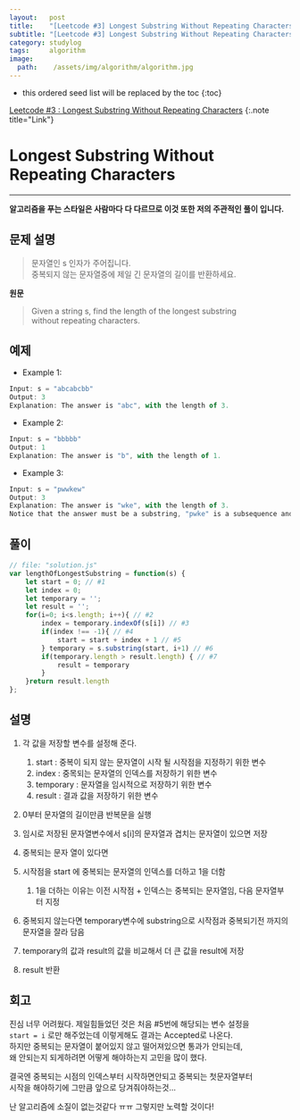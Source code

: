 ```yaml
---
layout:   post
title:    "[Leetcode #3] Longest Substring Without Repeating Characters"
subtitle: "[Leetcode #3] Longest Substring Without Repeating Characters"
category: studylog
tags:     algorithm
image:
  path:    /assets/img/algorithm/algorithm.jpg
---
```


[Leetcode #3 : Longest Substring Without Repeating Characters]:https://leetcode.com/problems/longest-substring-without-repeating-characters/

<!--more-->
* this ordered seed list will be replaced by the toc
{:toc}  

[Leetcode #3 : Longest Substring Without Repeating Characters]
{:.note title="Link"}  

# Longest Substring Without Repeating Characters  
---  
__알고리즘을 푸는 스타일은 사람마다 다 다르므로 이것 또한 저의 주관적인 풀이 입니다.__  

## 문제 설명  
>문자열인 s 인자가 주어집니다.  
>중복되지 않는 문자열중에 제일 긴 문자열의 길이를 반환하세요.

__원문__
>Given a string s, find the length of the longest substring  
>without repeating characters.  

## 예제  

* Example 1:
```js
Input: s = "abcabcbb"
Output: 3
Explanation: The answer is "abc", with the length of 3.
```

* Example 2:
```js
Input: s = "bbbbb"
Output: 1
Explanation: The answer is "b", with the length of 1.
```

* Example 3:
```js
Input: s = "pwwkew"
Output: 3
Explanation: The answer is "wke", with the length of 3.
Notice that the answer must be a substring, "pwke" is a subsequence and not a substring.
```  

## 풀이  

```js
// file: "solution.js"
var lengthOfLongestSubstring = function(s) {
    let start = 0; // #1
    let index = 0;
    let temporary = '';
    let result = '';
    for(i=0; i<s.length; i++){ // #2
        index = temporary.indexOf(s[i]) // #3
        if(index !== -1){ // #4
            start = start + index + 1 // #5
        } temporary = s.substring(start, i+1) // #6 
        if(temporary.length > result.length) { // #7
            result = temporary
        }
    }return result.length 
};
```  

## 설명  

1. 각 값을 저장할 변수를 설정해 준다.
   1. start : 중복이 되지 않는 문자열이 시작 될 시작점을 지정하기 위한 변수
   2. index : 중목되는 문자열의 인덱스를 저장하기 위한 변수
   3. temporary : 문자열을 임시적으로 저장하기 위한 변수
   4. result : 결과 값을 저장하기 위한 변수  

2. 0부터 문자열의 길이만큼 반복문을 실행
3. 임시로 저장된 문자열변수에서 s[i]의 문자열과 겹치는 문자열이 있으면 저장
4. 중복되는 문자 열이 있다면
5. 시작점을 start 에 중복되는 문자열의 인덱스를 더하고 1을 더함
   1. 1을 더하는 이유는 이전 시작점 + 인덱스는 중복되는 문자열임, 다음 문자열부터 지정
6. 중복되지 않는다면 temporary변수에 substring으로 시작점과 중복되기전 까지의 문자열을 잘라 담음
7. temporary의 값과 result의 값을 비교해서 더 큰 값을 result에 저장
8. result 반환


## 회고  

진심 너무 어려웠다. 제일힘들었던 것은 처음 #5번에 해당되는 변수 설정을  
`start = i` 로만 해주었는데 이렇게해도 결과는 Accepted로 나온다.  
하지만 중복되는 문자열이 붙어있지 않고 떨어져있으면 통과가 안되는데,  
왜 안되는지 되게하려면 어떻게 해야하는지 고민을 많이 했다.  

결국엔 중복되는 시점의 인덱스부터 시작하면안되고 중복되는 첫문자열부터  
시작을 해야하기에 그만큼 앞으로 당겨줘야하는것...  

난 알고리즘에 소질이 없는것같다 ㅠㅠ 그렇지만 노력할 것이다!